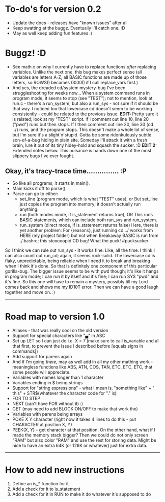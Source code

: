 # To-do's for version 0.2

* Update the docs - releases have "known issues" after all
* Keep swatting at the buggz.  Eventually I'll catch one. :D
* May as well keep adding fun features :)


# Buggz! :D

* See math.c on why I currently have to replace functions _after_ replacing variables.  Unlike the next one, this bug makes perfect sense (all variables are letters A-Z, all BASIC functions are made up of those letters, so ROWS() becomes 0000() if I call replace_vars first.)
* And yes, the dreaded cd/system mystery-bug I've been struggleshooting for weeks now... When a system command runs in program mode, it seems to stop (see "TEST"); not to mention, look at run.c - there's a run_system, but also a run_sys - not sure if it should be that way.  I noticed too that lowercase cd doesn't seem to be working consistently - could be related to the previous issue.
	**EDIT:** Pretty sure it is related; look at my "TEST" script.  If I comment out line 10, line 20 ("pwd") runs but then stops.  If I then comment out line 20, line 30 (cd ../) runs, and the program stops.  This doesn't make a whole lot of sense, but I'm sure it's a slight'n'stupid.  Gotta be some ridonkulously subtle son-of-a-bug hiding in plain site.  Someday I'll attack it with a fresh brain, lure it out of its tiny hidey-hold and squash the sucker. :D
	**EDIT 2:** Extended notes below.  This nuisance is hands down one of the most slippery bugs I've ever fought.

## Okay, it's tracy-trace time............... :P

* So like all programs, it starts in main().
* Main kicks it off to parse().
* Parse can go to either:
	- set_line (program mode, which is what "TEST" uses), or
		But set_line just copies the program into memory; it doesn't actually run anything.
	- run (both modes mode, if is_statement returns true), OR
		This runs BASIC statements, which can include both run_sys and run_system.
	- run_system (direct mode, if is_statement returns false)
		Here, there is yet another problem: For {reasons}, just running cd ../ works from HERE (my project folder) but not when Breakaway BASIC is run from ./.bashrc; this stooooopid CD bug!  What the puck!  #pucksucker

So I think we can rule out run_sys - it works fine.  Like, all the time.
I think I can also count out run_cd; again, it seems rock-solid.
The lowercase cd is flaky, unpredictable, being reliable when I need it to break and breaking when I think it's done.  So that is definitely one component of this particular gorilla-bug.
The bigger issue seems to be with pwd though; it's like it hangs in program mode; I can run it by itself and it's fine; I can run SYS "pwd" and it's fine.  So this one will have to remain a mystery, possibly till my Lord comes back and shows me my ID10T error.  Then we can have a good laugh together and move on. :)






-----------------------------------------------------------------------------------------------------------------------

# Road map to version 1.0

* Aliases - that was really cool on the old version
* Support for special characters like "▄" in ASC
* Set up LET so I can just do i.e. X = 7 (make sure to call is_variable and all that first, to prevent the issue I described before [equals signs in commands])
* Add support for parens again
* And if I'm going _there_, may as well add in all my other mathing work - meaningless functions like ABS, ATN, COS, TAN, ETC, ETC, ETC, that some people will appreciate.
* Variables with names longer than 1 character
* Variables ending in $ being strings
* Support for "string expressions" - what I mean is, "something like" + " this" + STR$(whatever the character code for "." is)
* FOR <expr> TO <expr> STEP <expression>
* NEXT (can't have FOR without it) :)
* GET (may need to add BLOCK ON/OFF to make that work tho)
* Variables with parens being arrays
* POKE X Y character (right now it takes 4 lines to do this - put CHARACTER at position X, Y)
* PEEK(X, Y) - get character at that position.  On the other hand, what if I made the memory stack bigger?  Then we could do not only screen "RAM" but also color "RAM" and use the rest for storing data.  Might be nice to have an extra 64K (or 128K or whatever) just for extra data.



------------------------------------------------------------------------------------------------------------

# How to add new instructions

1. Define an is_* function for it
2. Add a check for it to is_statement
3. Add a check for it in RUN to make it do whatever it's supposed to do
